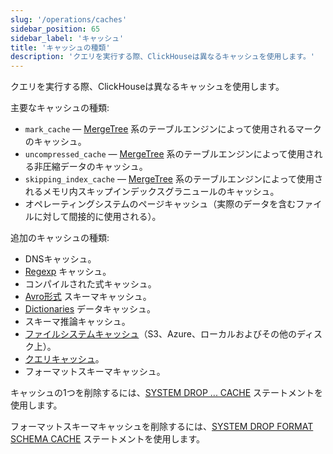 ```yaml
---
slug: '/operations/caches'
sidebar_position: 65
sidebar_label: 'キャッシュ'
title: 'キャッシュの種類'
description: 'クエリを実行する際、ClickHouseは異なるキャッシュを使用します。'
---
```


クエリを実行する際、ClickHouseは異なるキャッシュを使用します。

主要なキャッシュの種類:

- `mark_cache` — [MergeTree](../engines/table-engines/mergetree-family/mergetree.md) 系のテーブルエンジンによって使用されるマークのキャッシュ。
- `uncompressed_cache` — [MergeTree](../engines/table-engines/mergetree-family/mergetree.md) 系のテーブルエンジンによって使用される非圧縮データのキャッシュ。
- `skipping_index_cache` — [MergeTree](../engines/table-engines/mergetree-family/mergetree.md) 系のテーブルエンジンによって使用されるメモリ内スキップインデックスグラニュールのキャッシュ。
- オペレーティングシステムのページキャッシュ（実際のデータを含むファイルに対して間接的に使用される）。

追加のキャッシュの種類:

- DNSキャッシュ。
- [Regexp](../interfaces/formats.md#data-format-regexp) キャッシュ。
- コンパイルされた式キャッシュ。
- [Avro形式](../interfaces/formats.md#data-format-avro) スキーマキャッシュ。
- [Dictionaries](../sql-reference/dictionaries/index.md) データキャッシュ。
- スキーマ推論キャッシュ。
- [ファイルシステムキャッシュ](storing-data.md)（S3、Azure、ローカルおよびその他のディスク上）。
- [クエリキャッシュ](query-cache.md)。
- フォーマットスキーマキャッシュ。

キャッシュの1つを削除するには、[SYSTEM DROP ... CACHE](../sql-reference/statements/system.md#drop-mark-cache) ステートメントを使用します。

フォーマットスキーマキャッシュを削除するには、[SYSTEM DROP FORMAT SCHEMA CACHE](/sql-reference/statements/system#system-drop-schema-format) ステートメントを使用します。
